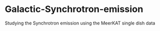 # Galactic-Synchrotron-emission
Studying the Synchrotron emission using the MeerKAT single dish data
